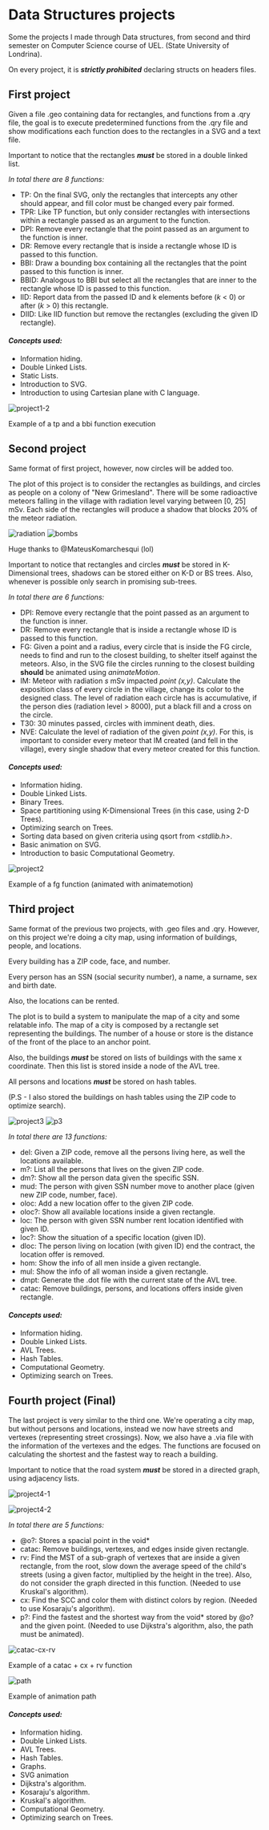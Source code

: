 # Data Structures projects

Some the projects I made through Data structures, from second and third semester on Computer Science course of UEL. (State University of Londrina).

On every project, it is ***strictly prohibited*** declaring structs on headers files.

 ## First project
  Given a file .geo containing data for rectangles, and functions from a .qry file, the goal is to execute predetermined functions from the .qry file and show modifications each function does to the rectangles in a SVG and a text file.
  
  Important to notice that the rectangles ***must*** be stored in a double linked list.
  
  *In total there are 8 functions:*
  
  - TP: On the final SVG, only the rectangles that intercepts any other should appear, and fill color must be changed every pair formed.
  - TPR: Like TP function, but only consider rectangles with intersections within a rectangle passed as an argument to the function.
  - DPI: Remove every rectangle that the point passed as an argument to the function is inner.
  - DR: Remove every rectangle that is inside a rectangle whose ID is passed to this function. 
  - BBI: Draw a bounding box containing all the rectangles that the point passed to this function is inner.
  - BBID: Analogous to BBI but select all the rectangles that are inner to the rectangle whose ID is passed to this function.
  - IID: Report data from the passed ID and k elements before (*k* < 0) or after (*k* > 0) this rectangle. 
  - DIID: Like IID function but remove the rectangles (excluding the given ID rectangle). 

  #### *Concepts used:*
  - Information hiding.
  - Double Linked Lists.
  - Static Lists.
  - Introduction to SVG.
  - Introduction to using Cartesian plane with C language.


![project1-2](https://user-images.githubusercontent.com/65873681/145121677-c0884bcc-2b55-412e-b452-372ba7e37e29.png)

Example of a tp and a bbi function execution

## Second project
  Same format of first project, however, now circles will be added too.
  
  The plot of this project is to consider the rectangles as buildings, and circles as people on a colony of "New Grimesland". There will be some radioactive meteors falling in the village with radiation level varying between [0, 25] mSv. Each side of the rectangles will produce a shadow that blocks 20% of the meteor radiation.
  
  ![radiation](https://user-images.githubusercontent.com/65873681/145122040-dcae2187-9f30-4f0c-a286-8955265773ae.png)
  ![bombs](https://user-images.githubusercontent.com/65873681/145122075-a0a07c2e-f4f7-4c04-82a0-23129cd14cce.png)

 Huge thanks to @MateusKomarchesqui (lol)

  
  Important to notice that rectangles and circles ***must*** be stored in K-Dimensional trees, shadows can be stored either on K-D or BS trees. Also, whenever is possible only search in promising sub-trees.
  
  *In total there are 6 functions:* 
  
  - DPI: Remove every rectangle that the point passed as an argument to the function is inner.
  - DR: Remove every rectangle that is inside a rectangle whose ID is passed to this function. 
  - FG: Given a point and a radius, every circle that is inside the FG circle, needs to find and run to the closest building, to shelter itself against the meteors. Also, in the SVG file the circles running to the closest building **should** be animated using *animateMotion*.
  - IM: Meteor with radiation *s* mSv impacted *point (x,y)*. Calculate the exposition class of every circle in the village, change its color to the designed class. The level of radiation each circle has is accumulative, if the person dies (radiation level > 8000), put a black fill and a cross on the circle.
  - T30: 30 minutes passed, circles with imminent death, dies.
  - NVE: Calculate the level of radiation of the given *point (x,y)*. For this, is important to consider every meteor that IM created (and fell in the village), every single shadow that every meteor created for this function.

  #### *Concepts used:*
  - Information hiding.
  - Double Linked Lists.
  - Binary Trees.
  - Space partitioning using K-Dimensional Trees (in this case, using 2-D Trees).
  - Optimizing search on Trees.
  - Sorting data based on given criteria using qsort from *<stdlib.h>*.
  - Basic animation on SVG.
  - Introduction to basic Computational Geometry.

![project2](https://user-images.githubusercontent.com/65873681/145121899-ae892ba2-bea4-480d-9940-da6b5a78eb95.png)

Example of a fg function (animated with animatemotion)

## Third project
 Same format of the previous two projects, with .geo files and .qry. However, on this project we're doing a city map, using information of buildings, people, and locations.
 
 Every building has a ZIP code, face, and number.
 
 Every person has an SSN (social security number), a name, a surname, sex and birth date.
 
 Also, the locations can be rented.
 
 The plot is to build a system to manipulate the map of a city and some relatable info. The map of a city is composed by a rectangle set representing the buildings.
 The number of a house or store is the distance of the front of the place to an anchor point.
 
 Also, the buildings ***must*** be stored on lists of buildings with the same x coordinate. Then this list is stored inside a node of the AVL tree.
 
 All persons and locations ***must*** be stored on hash tables.
 
 (P.S - I also stored the buildings on hash tables using the ZIP code to optimize search).
 
 ![project3](https://user-images.githubusercontent.com/65873681/145122300-6c4301d6-d854-494a-9ba2-d4e4ad89bc4f.png)
 ![p3](https://user-images.githubusercontent.com/65873681/145122686-99d3e7c7-9909-4eb0-aa28-9b38a8e1eb7d.png)

 *In total there are 13 functions:* 
 
  - del: Given a ZIP code, remove all the persons living here, as well the locations available.
  - m?: List all the persons that lives on the given ZIP code.
  - dm?: Show all the person data given the specific SSN.
  - mud: The person with given SSN number move to another place (given new ZIP code, number, face).
  - oloc: Add a new location offer to the given ZIP code.
  - oloc?: Show all available locations inside a given rectangle.
  - loc: The person with given SSN number rent location identified with given ID.
  - loc?: Show the situation of a specific location (given ID).
  - dloc: The person living on location (with given ID) end the contract, the location offer is removed.
  - hom: Show the info of all men inside a given rectangle.
  - mul: Show the info of all woman inside a given rectangle.
  - dmpt: Generate the .dot file with the current state of the AVL tree.
  - catac: Remove buildings, persons, and locations offers inside given rectangle.
  
  #### *Concepts used:*
  - Information hiding.
  - Double Linked Lists.
  - AVL Trees.
  - Hash Tables.
  - Computational Geometry.
  - Optimizing search on Trees.

 
 ## Fourth project (Final)
 
  The last project is very similar to the third one. We're operating a city map, but without persons and locations, instead we now have streets and vertexes (representing street crossings). Now, we also have a .via file with the information of the vertexes and the edges. The functions are focused on calculating the shortest and the fastest way to reach a building. 
 
 Important to notice that the road system ***must*** be stored in a directed graph, using adjacency lists.
 
 ![project4-1](https://user-images.githubusercontent.com/65873681/145129664-12560f6b-d0ea-4b79-9c55-b1b0ebd2144a.png)

 ![project4-2](https://user-images.githubusercontent.com/65873681/145129940-a689715d-9986-419d-930a-03f86ac07f81.png)
 
 *In total there are 5 functions:* 
  
 - @o?: Stores a spacial point in the void*
 - catac: Remove buildings, vertexes, and edges inside given rectangle.
 - rv: Find the MST of a sub-graph of vertexes that are inside a given rectangle, from the root, slow down the average speed of the child's streets (using a given factor, multiplied by the height in the tree). Also, do not consider the graph directed in this function. (Needed to use Kruskal's algorithm).
 - cx: Find the SCC and color them with distinct colors by region. (Needed to use Kosaraju's algorithm).
 - p?: Find the fastest and the shortest way from the void* stored by @o? and the given point. (Needed to use Dijkstra's algorithm, also, the path must be animated).
 
 ![catac-cx-rv](https://user-images.githubusercontent.com/65873681/145130492-bfacecb3-fea9-46fe-b366-3b235efcc003.png)

 Example of a catac + cx + rv function
 
 ![path](https://user-images.githubusercontent.com/65873681/145130681-bf23ca95-00cd-45d9-9bf8-2019e2907664.png)

 Example of animation path
 
   #### *Concepts used:*
  - Information hiding.
  - Double Linked Lists.
  - AVL Trees.
  - Hash Tables.
  - Graphs.
  - SVG animation
  - Dijkstra's algorithm.
  - Kosaraju's algorithm.
  - Kruskal's algorithm.
  - Computational Geometry.
  - Optimizing search on Trees.

